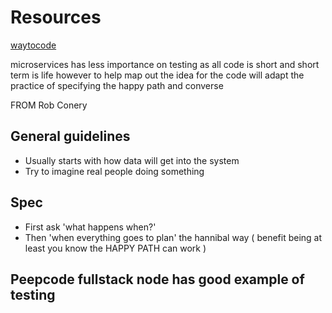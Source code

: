 
# Resources

[waytocode](http://thewayofcode.wordpress.com/2013/04/21/how-to-build-and-test-rest-api-with-nodejs-express-mocha/)


microservices has less importance on testing as all code is short and short term is life however to help map out  the idea for the code will adapt the practice of specifying the happy path and converse

FROM Rob Conery

## General guidelines

* Usually starts with how data will get into the system
* Try to imagine real people doing something


## Spec

* First ask 'what happens when?'
* Then 'when everything goes to plan' the hannibal way ( benefit being at least you know the HAPPY PATH can work )


## Peepcode fullstack node has good example of testing